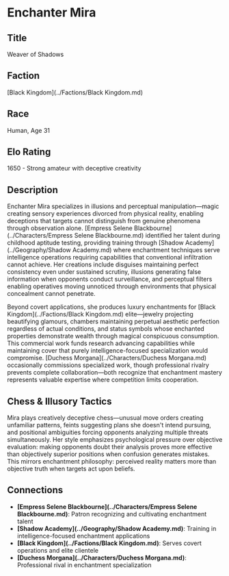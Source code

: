 <!-- Expanded by AI: 2025-10-13 -->

# Enchanter Mira

## Title
Weaver of Shadows

## Faction
[Black Kingdom](../Factions/Black Kingdom.md)

## Race
Human, Age 31

## Elo Rating
1650 - Strong amateur with deceptive creativity

## Description

Enchanter Mira specializes in illusions and perceptual manipulation—magic creating sensory experiences divorced from physical reality, enabling deceptions that targets cannot distinguish from genuine phenomena through observation alone. [Empress Selene Blackbourne](../Characters/Empress Selene Blackbourne.md) identified her talent during childhood aptitude testing, providing training through [Shadow Academy](../Geography/Shadow Academy.md) where enchantment techniques serve intelligence operations requiring capabilities that conventional infiltration cannot achieve. Her creations include disguises maintaining perfect consistency even under sustained scrutiny, illusions generating false information when opponents conduct surveillance, and perceptual filters enabling operatives moving unnoticed through environments that physical concealment cannot penetrate.

Beyond covert applications, she produces luxury enchantments for [Black Kingdom](../Factions/Black Kingdom.md) elite—jewelry projecting beautifying glamours, chambers maintaining perpetual aesthetic perfection regardless of actual conditions, and status symbols whose enchanted properties demonstrate wealth through magical conspicuous consumption. This commercial work funds research advancing capabilities while maintaining cover that purely intelligence-focused specialization would compromise. [Duchess Morgana](../Characters/Duchess Morgana.md) occasionally commissions specialized work, though professional rivalry prevents complete collaboration—both recognize that enchantment mastery represents valuable expertise where competition limits cooperation.

## Chess & Illusory Tactics

Mira plays creatively deceptive chess—unusual move orders creating unfamiliar patterns, feints suggesting plans she doesn't intend pursuing, and positional ambiguities forcing opponents analyzing multiple threats simultaneously. Her style emphasizes psychological pressure over objective evaluation: making opponents doubt their analysis proves more effective than objectively superior positions when confusion generates mistakes. This mirrors enchantment philosophy: perceived reality matters more than objective truth when targets act upon beliefs.

## Connections

- **[Empress Selene Blackbourne](../Characters/Empress Selene Blackbourne.md)**: Patron recognizing and cultivating enchantment talent
- **[Shadow Academy](../Geography/Shadow Academy.md)**: Training in intelligence-focused enchantment applications
- **[Black Kingdom](../Factions/Black Kingdom.md)**: Serves covert operations and elite clientele
- **[Duchess Morgana](../Characters/Duchess Morgana.md)**: Professional rival in enchantment specialization
